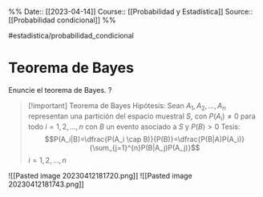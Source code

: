 %%
Date:: [[2023-04-14]]
Course:: [[Probabilidad y Estadística]]
Source:: [[Probabilidad condicional]]
%%

#estadistica/probabilidad_condicional 

# Teorema de Bayes
Enuncie el teorema de Bayes.
?
>[!important] Teorema de Bayes
>Hipótesis: Sean $A_1, A_2, \dots, A_n$ representan una partición del espacio muestral $S$, con $P(A_i) \neq 0$ para todo $i=1,2,\dots,n$ con $B$ un evento asociado a $S$ y $P(B) >0$
Tesis: $$P(A_i|B)=\dfrac{P(A_i \cap B)}{P(B)}=\dfrac{P(B|A)P(A_i)}{\sum_{j=1}^{n}P(B|A_j)P(A_j)}$$
$i=1,2,\dots,n$


![[Pasted image 20230412181720.png]]
![[Pasted image 20230412181743.png]]

